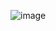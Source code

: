 ![image](https://user-images.githubusercontent.com/90745373/187878128-9a8224b9-8262-4fa2-b57f-b2dedee1e204.png)
